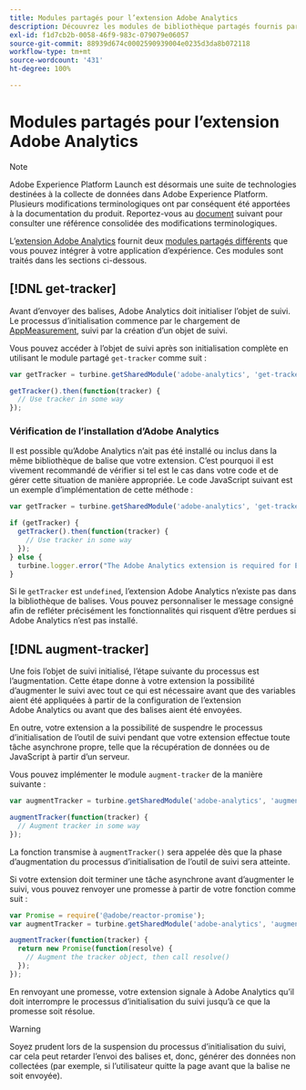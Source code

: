 ```yaml
---
title: Modules partagés pour l’extension Adobe Analytics
description: Découvrez les modules de bibliothèque partagés fournis par lʼextension de balise Adobe Analytics dans Adobe Experience Platform.
exl-id: f1d7cb2b-0058-46f9-983c-079079e06057
source-git-commit: 88939d674c0002590939004e0235d3da8b072118
workflow-type: tm+mt
source-wordcount: '431'
ht-degree: 100%

---
```


# Modules partagés pour l’extension Adobe Analytics

>[!NOTE]
>
>Adobe Experience Platform Launch est désormais une suite de technologies destinées à la collecte de données dans Adobe Experience Platform. Plusieurs modifications terminologiques ont par conséquent été apportées à la documentation du produit. Reportez-vous au [document](../../../term-updates.md) suivant pour consulter une référence consolidée des modifications terminologiques.

L’[extension Adobe Analytics](./overview.md) fournit deux [modules partagés différents](../../../extension-dev/web/shared.md) que vous pouvez intégrer à votre application d’expérience. Ces modules sont traités dans les sections ci-dessous.

## [!DNL get-tracker]

Avant d’envoyer des balises, Adobe Analytics doit initialiser l’objet de suivi. Le processus d’initialisation commence par le chargement de [AppMeasurement](https://experienceleague.adobe.com/docs/analytics/implementation/js/overview.html?lang=fr), suivi par la création d’un objet de suivi.

Vous pouvez accéder à l’objet de suivi après son initialisation complète en utilisant le module partagé `get-tracker` comme suit :

```js
var getTracker = turbine.getSharedModule('adobe-analytics', 'get-tracker');

getTracker().then(function(tracker) {
  // Use tracker in some way
});
```

### Vérification de l’installation d’Adobe Analytics

Il est possible qu’Adobe Analytics n’ait pas été installé ou inclus dans la même bibliothèque de balise que votre extension. C’est pourquoi il est vivement recommandé de vérifier si tel est le cas dans votre code et de gérer cette situation de manière appropriée. Le code JavaScript suivant est un exemple d’implémentation de cette méthode :

```js
var getTracker = turbine.getSharedModule('adobe-analytics', 'get-tracker');

if (getTracker) {
  getTracker().then(function(tracker) {
    // Use tracker in some way
  });
} else {
  turbine.logger.error("The Adobe Analytics extension is required for Extension XYZ to function properly.");
}
```

Si le `getTracker` est `undefined`, l’extension Adobe Analytics n’existe pas dans la bibliothèque de balises. Vous pouvez personnaliser le message consigné afin de refléter précisément les fonctionnalités qui risquent d’être perdues si Adobe Analytics n’est pas installé.


## [!DNL augment-tracker]

Une fois l’objet de suivi initialisé, l’étape suivante du processus est l’augmentation. Cette étape donne à votre extension la possibilité d’augmenter le suivi avec tout ce qui est nécessaire avant que des variables aient été appliquées à partir de la configuration de l’extension Adobe Analytics ou avant que des balises aient été envoyées.

En outre, votre extension a la possibilité de suspendre le processus d’initialisation de l’outil de suivi pendant que votre extension effectue toute tâche asynchrone propre, telle que la récupération de données ou de JavaScript à partir d’un serveur.

Vous pouvez implémenter le module `augment-tracker` de la manière suivante :

```js
var augmentTracker = turbine.getSharedModule('adobe-analytics', 'augment-tracker');

augmentTracker(function(tracker) {
  // Augment tracker in some way
});
```

La fonction transmise à `augmentTracker()` sera appelée dès que la phase d’augmentation du processus d’initialisation de l’outil de suivi sera atteinte.

Si votre extension doit terminer une tâche asynchrone avant d’augmenter le suivi, vous pouvez renvoyer une promesse à partir de votre fonction comme suit :

```js
var Promise = require('@adobe/reactor-promise');
var augmentTracker = turbine.getSharedModule('adobe-analytics', 'augment-tracker');

augmentTracker(function(tracker) {
  return new Promise(function(resolve) {
    // Augment the tracker object, then call resolve()
  });
});
```

En renvoyant une promesse, votre extension signale à Adobe Analytics qu’il doit interrompre le processus d’initialisation du suivi jusqu’à ce que la promesse soit résolue.

>[!WARNING]
>
>Soyez prudent lors de la suspension du processus d’initialisation du suivi, car cela peut retarder l’envoi des balises et, donc, générer des données non collectées (par exemple, si l’utilisateur quitte la page avant que la balise ne soit envoyée).
